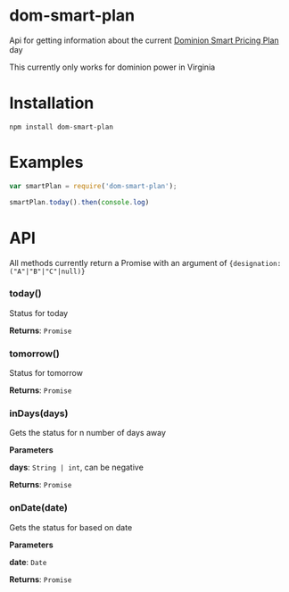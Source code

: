 dom-smart-plan
====
Api for getting information about the current [Dominion Smart Pricing Plan](https://www.dom.com/business/dominion-virginia-power/ways-to-save/smart-pricing-plan/smart-pricing-plan-day-classification-events-calendar)  day

This currently only works for dominion power in Virginia

Installation
============
`npm install dom-smart-plan`

Examples
========
```javascript
var smartPlan = require('dom-smart-plan');

smartPlan.today().then(console.log)
```

API
===
All methods currently return a Promise with an argument of `{designation:("A"|"B"|"C"|null)}`

### today() 

Status for today

**Returns**: `Promise`


### tomorrow() 

Status for tomorrow

**Returns**: `Promise`


### inDays(days) 

Gets the status for n number of days away

**Parameters**

**days**: `String | int`, can be negative

**Returns**: `Promise`


### onDate(date) 

Gets the status for based on date

**Parameters**

**date**: `Date`

**Returns**: `Promise`










